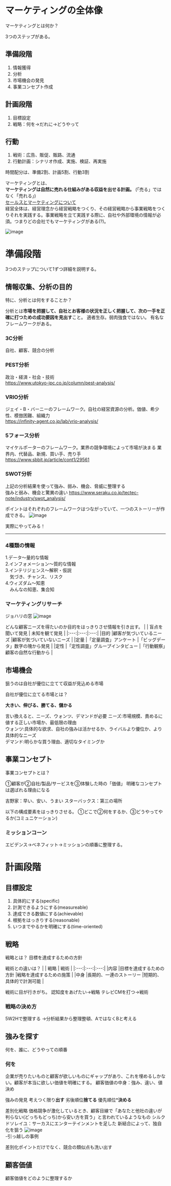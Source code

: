 # マーケティングの全体像
マーケティングとは何か？


3つのステップがある。
## 準備段階
1. 情報獲得
2. 分析
3. 市場機会の発見
4. 事業コンセプト作成
   
## 計画段階
1. 目標設定  
2. 戦略：何を→だれに→どうやって
  
## 行動
1. 戦術：広告、販促、販路、流通
2. 行動計画：シナリオ作成、実施、検証、再実施

時間配分は、準備2割、計画5割、行動3割

マーケティングとは、  
**マーケティングは自然に売れる仕組みがある収益を出せる計画。** (「売る」ではなく「売れる」)  
[セールスとマーケティングについて](https://www.processexcellencenetwork.com/innovation/articles/peter-drucker-on-sales-and-marketing)  
経営全体は、経営理念から経営戦略をつくり、その経営戦略から事業戦略をつくりそれを実践する。事業戦略を立て実践する際に、自社や外部環境の情報が必須。つまりどの会社でもマーケティングがある(?)。
  
![image](https://github.com/user-attachments/assets/a1717307-8f6b-4d71-bc28-88eaf76f735f)


# 準備段階
3つのステップについて1ずつ詳細を説明する。

## 情報収集、分析の目的
特に、分析とは何をすることか？

分析とは**市場を把握して、自社とお客様の状況を正しく把握して、次の一手を正確に打つための成功要因を見出す**こと。
適者生存。弱肉強食ではない。
有名なフレームワークがある。

### 3C分析
自社、顧客、競合の分析  
### PEST分析
政治・経済・社会・技術  
https://www.utokyo-ipc.co.jp/column/pest-analysis/  
### VRIO分析
ジェイ・B・バーニーのフレームワーク。自社の経営資源の分析。価値、希少性、模倣困難、組織力  
https://infinity-agent.co.jp/lab/vrio-analysis/  
### 5フォース分析
マイケルポーターのフレームワーク。業界の競争環境によって市場が決まる
業界内、代替品、新規、買い手、売り手  
https://www.sbbit.jp/article/cont1/29561  
### SWOT分析
上記の分析結果を使って強み、弱み、機会、脅威に整理する  
強みと弱み、機会と驚異の違い
https://www.seraku.co.jp/tectec-note/industry/swot_analysis/  


ポイントはそれぞれのフレームワークはつながっていて、一つのストーリーが作成できる。
![image](https://github.com/user-attachments/assets/f014d553-7aea-40f7-afc1-f14c67d9cfcb)

実際にやってみる！

----

### 4種類の情報  
1.データ～量的な情報  
2.インフォメーション～質的な情報  
3.インテリジェンス～解釈・仮説  
　気づき、チャンス、リスク  
4.ウィズダム～知恵  
　みんなの知恵、集合知  

### マーケティングリサーチ
ジョハリの窓
![image](https://github.com/user-attachments/assets/f85b7689-513a-4f2e-96a1-6d704585ec07)

どんな顧客ニーズを得たいのか目的をはっきりさせ情報を引き出す。
|  | 盲点を聞いて発見 | 未知を観て発見 |
|:---:|:---:|:---:|
|目的 |顧客が気づいているニーズ |顧客が気づいていないニーズ |
|定量 |「定量調査」アンケート |「ビッグデータ」数字の塊から発見 |
|定性 |「定性調査」グループインタビュー |「行動観察」顧客の自然な行動から |

## 市場機会
狙うのは自社が優位に立てて収益が見込める市場

自社が優位に立てる市場とは？

**大きい、伸びる、勝てる、儲かる**

言い換えると、ニーズ、ウォンツ、デマンドが必要
ニーズ:市場規模、責めるに値する正しい市場か、最低限の理由  
ウォンツ:具体的な欲求、自社の強みは活かせるか、ライバルより優位か、より具体的なニーズ  
デマンド:明らかな買う理由、適切なタイミングか  

## 事業コンセプト
事業コンセプトとは？

①顧客が②自社/製品/サービスを③体験した時の「価値」
明確なコンセプトは選ばれる理由になる

吉野家：早い、安い、うまい
スターバックス：第三の場所

以下の構成要素をはっきりさせる。
①どこで②何をするか、③どうやってやるか(コミュニケーション)

### ミッションコーン
エビデンス→ベネフィット→ミッションの順番に整理する。


# 計画段階

## 目標設定
1. 具体的にする(specific)
2. 計測できるようにする(measureable)
3. 達成できる数値にする(achievable)
5. 根拠をはっきりする(reasonable)
6. いつまでやるかを明確にする(time-oriented)

## 戦略
戦略とは？
目標を達成するための方針

戦術との違いは？
|  | 戦略 | 戦術 |
|:---:|:---:|:---:|
|内容 |目標を達成するための方針 |戦略を達成するための施策 |
|中身 |長期的、一連のストーリー |短期的、具体的で計測可能 |

戦術に目が行きがち。
認知度をあげたい→戦略
テレビCMを打つ→戦術

### 戦略の決め方
5W2Hで整理する
→分析結果から整理整頓、AではなくBと考える

## 強みを探す
何を、誰に、どうやっての順番
### 何を
企業が売りたいものと顧客が欲しいものにギャップがあり、これを埋めるしかない。顧客が本当に欲しい価値を明確にする。
顧客価値の中身：強み、違い、値決め

強みの発見
考えつく限り**出す**
劣後順位**捨てる**
優先順位***決める**

差別化戦略
価格競争が激化しているとき、顧客目線で「あなたと他社の違いが判らない(どっちもどっち)から安い方を買う」と言われているようなもの
シルクドソレイユ：サーカスにエンターテインメントを足した
新結合によって、独自化を狙う
![image](https://github.com/user-attachments/assets/d87b4fc3-562e-4193-8797-0f3f45b18ea3)  
-引っ越しの事例

差別化ポイントだけでなく、競合の類似点も洗い出す

## 顧客価値
顧客価値をどのように整理するか
